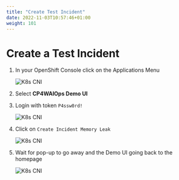 ```yaml
---
title: "Create Test Incident"
date: 2022-11-03T10:57:46+01:00
weight: 101
---
```


# Create a Test Incident

1. In your OpenShift Console click on the Applications Menu

	![K8s CNI](/cp4waiops-training/pics/07_fzth_ocp_menu.png)


1. Select **CP4WAIOps Demo UI**

1. Login with token `P4ssw0rd!`

	![K8s CNI](/cp4waiops-training/pics/08_demo_ui_login.png)

1. Click on `Create Incident Memory Leak`

	![K8s CNI](/cp4waiops-training/pics/45_demo_ui_incident.png)

1. Wait for pop-up to go away and the Demo UI going back to the homepage

	![K8s CNI](/cp4waiops-training/pics/47_check.png)




